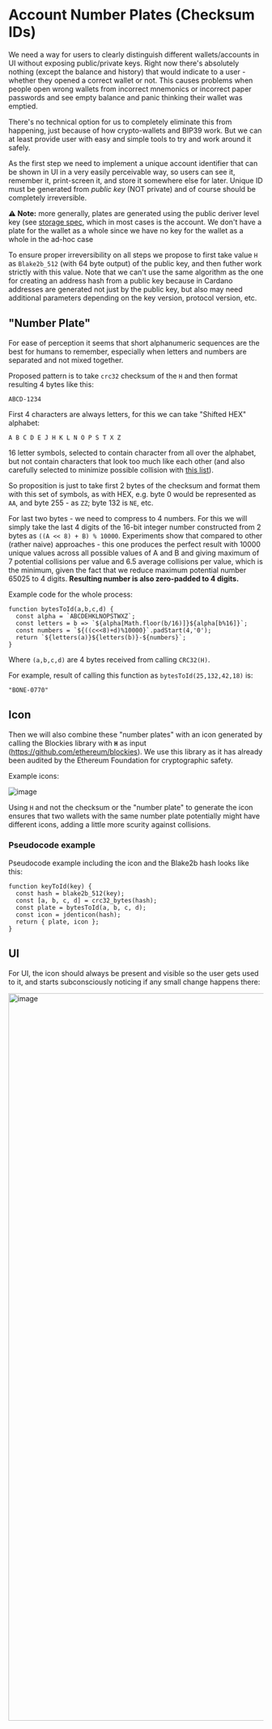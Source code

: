 # Account Number Plates (Checksum IDs)

We need a way for users to clearly distinguish different wallets/accounts in UI without exposing public/private keys. Right now there's absolutely nothing (except the balance and history) that would indicate to a user - whether they opened a correct wallet or not. This causes problems when people open wrong wallets from incorrect mnemonics or incorrect paper passwords and see empty balance and panic thinking their wallet was emptied.

There's no technical option for us to completely eliminate this from happening, just because of how crypto-wallets and BIP39 work. But we can at least provide user with easy and simple tools to try and work around it safely.

As the first step we need to implement a unique account identifier that can be shown in UI in a very easily perceivable way, so users can see it, remember it, print-screen it, and store it somewhere else for later. Unique ID must be generated from *public key* (NOT private) and of course should be completely irreversible.

**⚠️ Note:** more generally, plates are generated using the public deriver level key (see [storage spec](/docs/specs/code/STORAGE.md), which in most cases is the account. We don't have a plate for the wallet as a whole since we have no key for the wallet as a whole in the ad-hoc case

To ensure proper irreversibility on all steps we propose to first take value `H` as `Blake2b_512` (with 64 byte output) of the public key, and then futher work strictly with this value. Note that we can't use the same algorithm as the one for creating an address hash from a public key because in Cardano addresses are generated not just by the public key, but also may need additional parameters depending on the key version, protocol version, etc.

## "Number Plate"

For ease of perception it seems that short alphanumeric sequences are the best for humans to remember, especially when letters and numbers are separated and not mixed together.

Proposed pattern is to take `crc32` checksum of the `H` and then format resulting 4 bytes like this:
```
ABCD-1234
```

First 4 characters are always letters, for this we can take "Shifted HEX" alphabet:

`A B C D E J H K L N O P S T X Z`

16 letter symbols, selected to contain character from all over the alphabet, but not contain characters that look too much like each other (and also carefully selected to minimize possible collision with [this list](https://www.noswearing.com/fourletterwords.php)).

So proposition is just to take first 2 bytes of the checksum and format them with this set of symbols, as with HEX, e.g. byte 0 would be represented as `AA`, and byte 255 - as `ZZ`; byte 132 is `NE`, etc.

For last two bytes - we need to compress to 4 numbers. For this we will simply take the last 4 digits of the 16-bit integer number constructed from 2 bytes as `((A << 8) + B) % 10000`. Experiments show that compared to other (rather naive) approaches - this one produces the perfect result with 10000 unique values across all possible values of A and B and giving maximum of 7 potential collisions per value and 6.5 average collisions per value, which is the minimum, given the fact that we reduce maximum potential number 65025 to 4 digits. **Resulting number is also zero-padded to 4 digits.**

Example code for the whole process:
```
function bytesToId(a,b,c,d) {
  const alpha = `ABCDEHKLNOPSTWXZ`;
  const letters = b => `${alpha[Math.floor(b/16)]}${alpha[b%16]}`;
  const numbers = `${((c<<8)+d)%10000}`.padStart(4,'0');
  return `${letters(a)}${letters(b)}-${numbers}`;
}
```

Where `(a,b,c,d)` are 4 bytes received from calling `CRC32(H)`.

For example, result of calling this function as `bytesToId(25,132,42,18)` is:
```
"BONE-0770"
```

## Icon

Then we will also combine these "number plates" with an icon generated by calling the Blockies library with **`H`** as input (https://github.com/ethereum/blockies). We use this library as it has already been audited by the Ethereum Foundation for cryptographic safety.

Example icons:

![image](https://raw.githubusercontent.com/ethereum/blockies/master/sample.png)

Using `H` and not the checksum or the "number plate" to generate the icon ensures that two wallets with the same number plate potentially might have different icons, adding a little more scurity against collisions.

### Pseudocode example

Pseudocode example including the icon and the Blake2b hash looks like this:

```
function keyToId(key) {
  const hash = blake2b_512(key);
  const [a, b, c, d] = crc32_bytes(hash);
  const plate = bytesToId(a, b, c, d);
  const icon = jdenticon(hash);
  return { plate, icon };
}
```

## UI

For UI, the icon should always be present and visible so the user gets used to it, and starts subconsciously noticing if any small change happens there:

<img width="1438" alt="image" src="https://user-images.githubusercontent.com/2608559/59341180-64cc9d80-8d42-11e9-96d6-72a695cd98ea.png">
